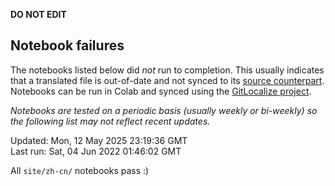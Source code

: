 __DO NOT EDIT__

## Notebook failures

The notebooks listed below did *not* run to completion. This usually indicates
that a translated file is out-of-date and not synced to its
[source counterpart](../en-snapshot/). Notebooks can be run in Colab and synced
using the [GitLocalize project](https://gitlocalize.com/tensorflow/docs-l10n).

*Notebooks are tested on a periodic basis (usually weekly or bi-weekly) so the
following list may not reflect recent updates.*

Updated: Mon, 12 May 2025 23:19:36 GMT<br/>
Last run: Sat, 04 Jun 2022 01:46:02 GMT

All <code>site/zh-cn/</code> notebooks pass :)

